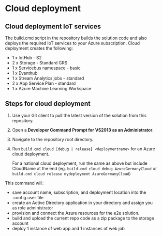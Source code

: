 # Cloud deployment

## Cloud deployment IoT services
The build.cmd script in the repository builds the solution code and also deploys the required IoT services to your Azure subscription. Cloud deployment creates the following:
* 1 x IotHub - S2
* 2 x Storage - Standard GRS
* 1 x Servicebus namespace - basic
* 1 x Eventhub
* 1 x Stream Analytics jobs - standard
* 2 x App Service Plan - standard
* 1 x Azure Machine Learning Workspace

## Steps for cloud deployment
1. Use your Git client to pull the latest version of the solution from this repository. 
2. Open a **Developer Command Prompt for VS2013 as an Administrator**. 
3. Navigate to the repository root directory. 
4. Run `build.cmd cloud [debug | release] <deploymentname>` for an Azure cloud deployment. 

   For a national cloud deployment, run the same as above but include CloudName at the end (eg. `build.cmd cloud debug AzureGermanyCloud` or `build.cmd cloud release mydeployment AzureGermanyCloud`)

This command will:
* save account name, subscription, and deployment location into the <serviceName>.config.user file
* create an Active Directory application in your directory and assign you as role administrator
* provision and connect the Azure resources for the e2e solution.
* build and upload the current repo code as a zip package to the storage account
* deploy 1 instance of web app and 1 instances of web job
